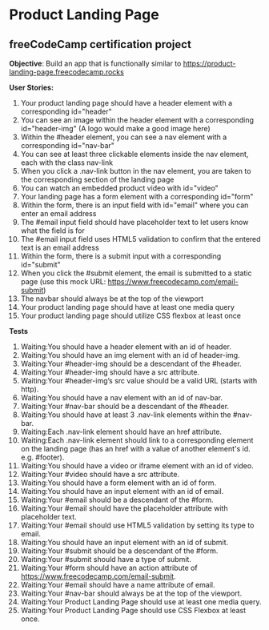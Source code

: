 # Product Landing Page
## freeCodeCamp certification project

**Objective**: Build an app that is functionally similar to https://product-landing-page.freecodecamp.rocks

**User Stories:**

1.  Your product landing page should have a header element with a corresponding id="header"
2.  You can see an image within the header element with a corresponding id="header-img" (A logo would make a good image here)
3.  Within the #header element, you can see a nav element with a corresponding id="nav-bar"
4.  You can see at least three clickable elements inside the nav element, each with the class nav-link
5.  When you click a .nav-link button in the nav element, you are taken to the corresponding section of the landing page
6.  You can watch an embedded product video with id="video"
7.  Your landing page has a form element with a corresponding id="form"
8. Within the form, there is an input field with id="email" where you can enter an email address
9.  The #email input field should have placeholder text to let users know what the field is for
10. The #email input field uses HTML5 validation to confirm that the entered text is an email address
11. Within the form, there is a submit input with a corresponding id="submit"
12. When you click the #submit element, the email is submitted to a static page (use this mock URL: https://www.freecodecamp.com/email-submit)
13. The navbar should always be at the top of the viewport
14. Your product landing page should have at least one media query
15. Your product landing page should utilize CSS flexbox at least once

**Tests**
1.  Waiting:You should have a header element with an id of header.
2. Waiting:You should have an img element with an id of header-img.
3.  Waiting:Your #header-img should be a descendant of the #header.
4.  Waiting:Your #header-img should have a src attribute.
5.  Waiting:Your #header-img’s src value should be a valid URL (starts with http).
6.  Waiting:You should have a nav element with an id of nav-bar.
7.  Waiting:Your #nav-bar should be a descendant of the #header.
8.  Waiting:You should have at least 3 .nav-link elements within the #nav-bar.
9.  Waiting:Each .nav-link element should have an href attribute.
10. Waiting:Each .nav-link element should link to a corresponding element on the landing page (has an href with a value of another element's id. e.g. #footer).
11. Waiting:You should have a video or iframe element with an id of video.
12. Waiting:Your #video should have a src attribute.
13. Waiting:You should have a form element with an id of form.
14. Waiting:You should have an input element with an id of email.
15. Waiting:Your #email should be a descendant of the #form.
16. Waiting:Your #email should have the placeholder attribute with placeholder text.
17. Waiting:Your #email should use HTML5 validation by setting its type to email.
18. Waiting:You should have an input element with an id of submit.
19. Waiting:Your #submit should be a descendant of the #form.
20. Waiting:Your #submit should have a type of submit.
21. Waiting:Your #form should have an action attribute of https://www.freecodecamp.com/email-submit.
22. Waiting:Your #email should have a name attribute of email.
23. Waiting:Your #nav-bar should always be at the top of the viewport.
24. Waiting:Your Product Landing Page should use at least one media query.
25. Waiting:Your Product Landing Page should use CSS Flexbox at least once.